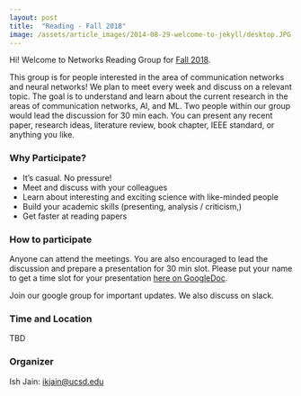 ```yaml
---
layout: post
title:  "Reading - Fall 2018"
image: /assets/article_images/2014-08-29-welcome-to-jekyll/desktop.JPG
---
```


Hi! Welcome to Networks Reading Group for [Fall 2018](https://nrg-ucsd.github.io/2018/09/01/Reading-Fall2018.html).

This group is for people interested in the area of communication networks and neural networks! We plan to meet every week and discuss on a relevant topic. The goal is to understand and learn about the current research in the areas of communication networks, AI, and ML. Two people within our group would lead the discussion for 30 min each. You can present any recent paper, research ideas, literature review, book chapter, IEEE standard, or anything you like. 

### Why Participate?
* It’s casual. No pressure!
* Meet and discuss with your colleagues
* Learn about interesting and exciting science with like-minded people
* Build your academic skills (presenting, analysis / criticism,)
* Get faster at reading papers

### How to participate
Anyone can attend the meetings. You are also encouraged to lead the discussion and prepare a presentation for 30 min slot. Please put your name to get a time slot for your presentation [here on GoogleDoc](https://docs.google.com/spreadsheets/d/1bu7PYak81oSgTiqLN81KumtgoSW0caZZuMXu4R-8poA/edit?usp=sharing).

Join our google group for important updates. We also discuss on slack.

### Time and Location
TBD

### Organizer
Ish Jain: ikjain@ucsd.edu 

<!---
You’ll find this post in your `_posts` directory. Go ahead and edit it and re-build the site to see your changes. You can rebuild the site in many different ways, but the most common way is to run `jekyll serve --watch`, which launches a web server and auto-regenerates your site when a file is updated. --->
<!---
To add new posts, simply add a file in the `_posts` directory that follows the convention `YYYY-MM-DD-name-of-post.ext` and includes the necessary front matter. Take a look at the source for this post to get an idea about how it works.
--->
